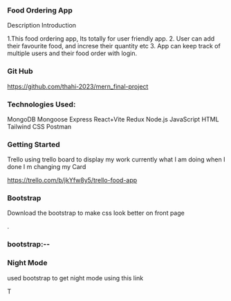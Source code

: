 ### Food Ordering App ###

Description
Introduction


1.This food ordering app, Its totally for user friendly app.
2. User can add their favourite food, and increse their quantity etc
3. App can keep track of multiple users and their food order with login.

### Git Hub

https://github.com/thahi-2023/mern_final-project

### Technologies Used:
MongoDB
Mongoose
Express
React+Vite
Redux
Node.js
JavaScript
HTML
Tailwind CSS
Postman


### Getting Started ###
Trello
using trello board to display my work
currently what I am doing 
when I done I m changing my Card

https://trello.com/b/jkYfw8y5/trello-food-app

### Bootstrap
Download the bootstrap to make css look better on front page



.


### bootstrap:--
### Night Mode

used bootstrap to get night mode using this link
<link href="https://cdn.jsdelivr.net/npm/bootstrap-dark-5@1.1.3/dist/css/bootstrap-night.min.css" rel="stylesheet">











T



